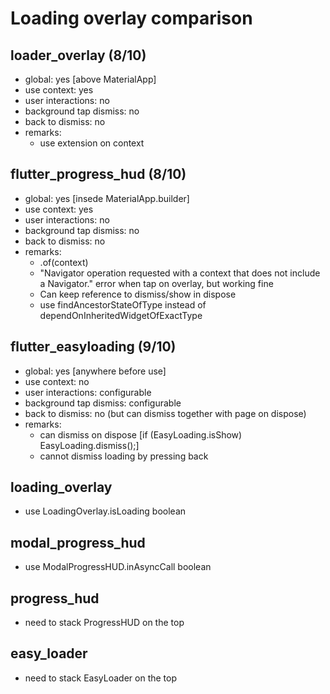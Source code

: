 # Loading overlay comparison

## loader_overlay (8/10)
- global: yes [above MaterialApp]
- use context: yes
- user interactions: no
- background tap dismiss: no
- back to dismiss: no
- remarks:
  - use extension on context

## flutter_progress_hud (8/10)
- global: yes [insede MaterialApp.builder]
- use context: yes
- user interactions: no
- background tap dismiss: no
- back to dismiss: no
- remarks:
  - .of(context)
  - "Navigator operation requested with a context that does not include a Navigator." error when tap on overlay, but working fine
  - Can keep reference to dismiss/show in dispose
  - use findAncestorStateOfType instead of dependOnInheritedWidgetOfExactType

## flutter_easyloading (9/10)
- global: yes [anywhere before use]
- use context: no
- user interactions: configurable
- background tap dismiss: configurable
- back to dismiss: no (but can dismiss together with page on dispose)
- remarks:
  * can dismiss on dispose [if (EasyLoading.isShow) EasyLoading.dismiss();]
  * cannot dismiss loading by pressing back

## loading_overlay
- use LoadingOverlay.isLoading boolean

## modal_progress_hud
- use ModalProgressHUD.inAsyncCall boolean

## progress_hud
- need to stack ProgressHUD on the top

## easy_loader
- need to stack EasyLoader on the top

